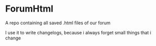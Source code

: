 # ForumHtml

A repo containing all saved .html files of our forum

I use it to write changelogs, because i always forget small things that i change

